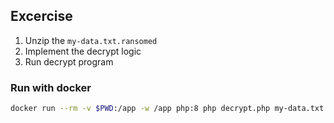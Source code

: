 ## Excercise

1. Unzip the `my-data.txt.ransomed`
2. Implement the decrypt logic
3. Run decrypt program

### Run with docker

```sh
docker run --rm -v $PWD:/app -w /app php:8 php decrypt.php my-data.txt.ransomed
```